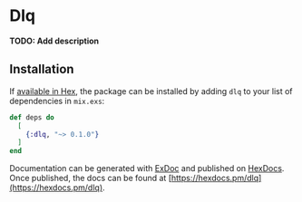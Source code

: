 # Dlq

**TODO: Add description**

## Installation

If [available in Hex](https://hex.pm/docs/publish), the package can be installed
by adding `dlq` to your list of dependencies in `mix.exs`:

```elixir
def deps do
  [
    {:dlq, "~> 0.1.0"}
  ]
end
```

Documentation can be generated with [ExDoc](https://github.com/elixir-lang/ex_doc)
and published on [HexDocs](https://hexdocs.pm). Once published, the docs can
be found at [https://hexdocs.pm/dlq](https://hexdocs.pm/dlq).

